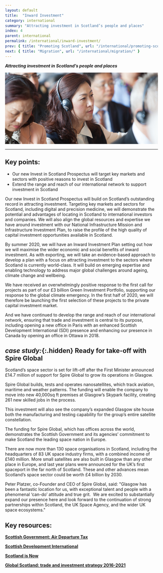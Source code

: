 ```yaml
---
layout: default
title:  "Inward Investment"
category: international
summary: "Attracting investment in Scotland’s people and places"
index: 4
parent: international
permalink: /international/inward-investment/
prev: { title: "Promoting Scotland", url: "/international/promoting-scotland/" }
next: { title: "Migration", url: "/international/migration/" }
---
```

***Attracting investment in Scotland’s people and places***

![A photograph of delegates at the Guangdong Investor Forum](/assets/images/pageimages/International.16.jpg)

---

## Key points:

* Our new Invest in Scotland Prospectus will target key markets and sectors with positive reasons to invest in Scotland
* Extend the range and reach of our international network to support investment in Scotland  

Our new Invest in Scotland Prospectus will build on Scotland’s outstanding record in attracting investment. Targeting key markets and sectors for Scotland, including digital and precision medicine, we will demonstrate the potential and advantages of locating in Scotland to international investors and companies. We will also align the global resources and expertise we have around investment with our National Infrastructure Mission and Infrastructure Investment Plan, to raise the profile of the high quality of capital investment opportunities available in Scotland.  

By summer 2020, we will have an Inward Investment Plan setting out how we will maximise the wider economic and social benefits of inward investment.  As with exporting, we will take an evidence-based approach to develop a plan with a focus on attracting investment to the sectors where Scotland is currently world-class. It will build on emerging expertise and enabling technology to address major global challenges around ageing, climate change and wellbeing.  

We have received an overwhelmingly positive response to the first call for projects as part of our £3 billion Green Investment Portfolio, supporting our response to the global climate emergency. In the first half of 2020, we will therefore be launching the first selection of these projects to the private capital investment market.  

And we have continued to develop the range and reach of our international network, ensuring that trade and investment is central to its purpose, including opening a new office in Paris with an enhanced Scottish Development International (SDI) presence and enhancing our presence in Canada by opening an office in Ottawa in 2018.  
  
<div class="case-study" markdown="1">

## *case study:*{:.hidden} Ready for take-off with Spire Global

Scotland’s space sector is set for lift-off after the First Minister announced £14.7 million of support for Spire Global to grow its operations in Glasgow.  

Spire Global builds, tests and operates nanosatellites, which track aviation, maritime and weather patterns. The funding will enable the company to move into new 40,000sq ft premises at Glasgow’s Skypark facility, creating 261 new skilled jobs in the process.  

This investment will also see the company’s expanded Glasgow site house both the manufacturing and testing capability for the group’s entire satellite constellation.  

The funding for Spire Global, which has offices across the world, demonstrates the Scottish Government and its agencies’ commitment to make Scotland the leading space nation in Europe.  

There are now more than 130 space organisations in Scotland, including the headquarters of 83 UK space industry firms, with a combined income of £140 million. More small satellites are also built in Glasgow than any other place in Europe, and last year plans were announced for the UK’s first spaceport in the far north of Scotland. These and other advances mean Scotland’s space sector could be worth £4 billion by 2030.  

Peter Platzer, co-Founder and CEO of Spire Global, said: "Glasgow has been a fantastic location for us, with exceptional talent and people with a phenomenal ‘can-do’ attitude and true grit.  We are excited to substantially expand our presence here and look forward to the continuation of strong partnerships within Scotland, the UK Space Agency, and the wider UK space ecosystems."  
</div>

## Key resources:

**[Scottish Government: Air Departure Tax](https://www.gov.scot/policies/taxes/air-departure-tax/)**  

**[Scottish Development International](https://www.sdi.co.uk/)**  

**[Scotland is Now](https://www.scotland.org/)**  

**[Global Scotland: trade and investment strategy 2016-2021](https://www.gov.scot/publications/global-scotland-scotlands-trade-investment-strategy-2016-2021/pages/1/)**
